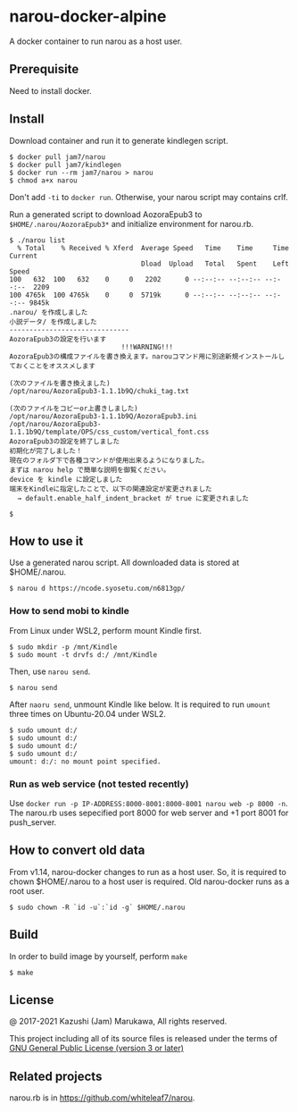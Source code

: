 # narou-docker-alpine
A docker container to run narou as a host user.

## Prerequisite

Need to install docker.

## Install

Download container and run it to generate kindlegen script.

```
$ docker pull jam7/narou
$ docker pull jam7/kindlegen
$ docker run --rm jam7/narou > narou
$ chmod a+x narou
```

Don't add `-ti` to `docker run`.  Otherwise, your narou script may contains
crlf.

Run a generated script to download AozoraEpub3 to `$HOME/.narou/AozoraEpub3*`
and initialize environment for narou.rb.

```
$ ./narou list
  % Total    % Received % Xferd  Average Speed   Time    Time     Time  Current
                                 Dload  Upload   Total   Spent    Left  Speed
100   632  100   632    0     0   2202      0 --:--:-- --:--:-- --:--:--  2209
100 4765k  100 4765k    0     0  5719k      0 --:--:-- --:--:-- --:--:-- 9845k
.narou/ を作成しました
小説データ/ を作成しました
------------------------------
AozoraEpub3の設定を行います
                            !!!WARNING!!!
AozoraEpub3の構成ファイルを書き換えます。narouコマンド用に別途新規インストールしておくことをオススメします

(次のファイルを書き換えました)
/opt/narou/AozoraEpub3-1.1.1b9Q/chuki_tag.txt

(次のファイルをコピーor上書きしました)
/opt/narou/AozoraEpub3-1.1.1b9Q/AozoraEpub3.ini
/opt/narou/AozoraEpub3-1.1.1b9Q/template/OPS/css_custom/vertical_font.css
AozoraEpub3の設定を終了しました
初期化が完了しました！
現在のフォルダ下で各種コマンドが使用出来るようになりました。
まずは narou help で簡単な説明を御覧ください。
device を kindle に設定しました
端末をKindleに指定したことで、以下の関連設定が変更されました
  → default.enable_half_indent_bracket が true に変更されました

$
```

## How to use it

Use a generated narou script.  All downloaded data is stored at
$HOME/.narou.

```
$ narou d https://ncode.syosetu.com/n6813gp/
```

### How to send mobi to kindle

From Linux under WSL2, perform mount Kindle first.

```
$ sudo mkdir -p /mnt/Kindle
$ sudo mount -t drvfs d:/ /mnt/Kindle
```

Then, use `narou send`.

```
$ narou send
```

After `naoru send`, unmount Kindle like below.  It is required to run
`umount` three times on Ubuntu-20.04 under WSL2.

```
$ sudo umount d:/
$ sudo umount d:/
$ sudo umount d:/
$ sudo umount d:/
umount: d:/: no mount point specified.
```

### Run as web service (not tested recently)

Use `docker run -p IP-ADDRESS:8000-8001:8000-8001 narou web -p 8000 -n`.
The narou.rb uses sepecified port 8000 for web server and +1 port 8001
for push_server.

## How to convert old data

From v1.14, narou-docker changes to run as a host user.  So, it is required
to chown $HOME/.narou to a host user is required.  Old narou-docker runs as
a root user.

```
$ sudo chown -R `id -u`:`id -g` $HOME/.narou
```

## Build

In order to build image by yourself, perform `make`

```
$ make
```

## License

@ 2017-2021 Kazushi (Jam) Marukawa, All rights reserved.

This project including all of its source files is released under the terms of [GNU General Public License (version 3 or later)](http://www.gnu.org/licenses/gpl.txt)

## Related projects

narou.rb is in https://github.com/whiteleaf7/narou.

